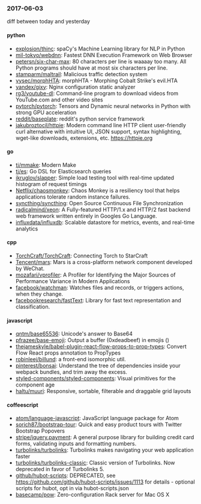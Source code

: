 ### 2017-06-03
diff between today and yesterday

#### python
* [explosion/thinc](https://github.com/explosion/thinc):  spaCy's Machine Learning library for NLP in Python
* [mil-tokyo/webdnn](https://github.com/mil-tokyo/webdnn): Fastest DNN Execution Framework on Web Browser
* [petersn/six-char-max](https://github.com/petersn/six-char-max): 80 characters per line is waaaay too many. All Python programs should have at most six characters per line.
* [stamparm/maltrail](https://github.com/stamparm/maltrail): Malicious traffic detection system
* [vysec/morphHTA](https://github.com/vysec/morphHTA): morphHTA - Morphing Cobalt Strike's evil.HTA
* [yandex/gixy](https://github.com/yandex/gixy): Nginx configuration static analyzer
* [rg3/youtube-dl](https://github.com/rg3/youtube-dl): Command-line program to download videos from YouTube.com and other video sites
* [pytorch/pytorch](https://github.com/pytorch/pytorch): Tensors and Dynamic neural networks in Python with strong GPU acceleration
* [reddit/baseplate](https://github.com/reddit/baseplate): reddit's python service framework
* [jakubroztocil/httpie](https://github.com/jakubroztocil/httpie): Modern command line HTTP client  user-friendly curl alternative with intuitive UI, JSON support, syntax highlighting, wget-like downloads, extensions, etc. https://httpie.org

#### go
* [tj/mmake](https://github.com/tj/mmake): Modern Make
* [tj/es](https://github.com/tj/es): Go DSL for Elasticsearch queries
* [ikruglov/slapper](https://github.com/ikruglov/slapper): Simple load testing tool with real-time updated histogram of request timings
* [Netflix/chaosmonkey](https://github.com/Netflix/chaosmonkey): Chaos Monkey is a resiliency tool that helps applications tolerate random instance failures.
* [syncthing/syncthing](https://github.com/syncthing/syncthing): Open Source Continuous File Synchronization
* [radicalmind/xeon](https://github.com/radicalmind/xeon): A Fully-featured HTTP/1.x and HTTP/2 fast backend web framework written entirely in Googles Go Language.
* [influxdata/influxdb](https://github.com/influxdata/influxdb): Scalable datastore for metrics, events, and real-time analytics

#### cpp
* [TorchCraft/TorchCraft](https://github.com/TorchCraft/TorchCraft): Connecting Torch to StarCraft
* [Tencent/mars](https://github.com/Tencent/mars): Mars is a cross-platform network component developed by WeChat.
* [mozafari/vprofiler](https://github.com/mozafari/vprofiler): A Profiler for Identifying the Major Sources of Performance Variance in Modern Applications
* [facebook/watchman](https://github.com/facebook/watchman): Watches files and records, or triggers actions, when they change.
* [facebookresearch/fastText](https://github.com/facebookresearch/fastText): Library for fast text representation and classification.

#### javascript
* [qntm/base65536](https://github.com/qntm/base65536): Unicode's answer to Base64
* [pfrazee/base-emoji](https://github.com/pfrazee/base-emoji): Output a buffer (0xdeadbeef) in emojis ()
* [thejameskyle/babel-plugin-react-flow-props-to-prop-types](https://github.com/thejameskyle/babel-plugin-react-flow-props-to-prop-types): Convert Flow React props annotation to PropTypes
* [robinleej/billund](https://github.com/robinleej/billund): a front-end isomorphic util.
* [pinterest/bonsai](https://github.com/pinterest/bonsai): Understand the tree of dependencies inside your webpack bundles, and trim away the excess.
* [styled-components/styled-components](https://github.com/styled-components/styled-components): Visual primitives for the component age 
* [haltu/muuri](https://github.com/haltu/muuri): Responsive, sortable, filterable and draggable grid layouts

#### coffeescript
* [atom/language-javascript](https://github.com/atom/language-javascript): JavaScript language package for Atom
* [sorich87/bootstrap-tour](https://github.com/sorich87/bootstrap-tour): Quick and easy product tours with Twitter Bootstrap Popovers
* [stripe/jquery.payment](https://github.com/stripe/jquery.payment): A general purpose library for building credit card forms, validating inputs and formatting numbers.
* [turbolinks/turbolinks](https://github.com/turbolinks/turbolinks): Turbolinks makes navigating your web application faster
* [turbolinks/turbolinks-classic](https://github.com/turbolinks/turbolinks-classic): Classic version of Turbolinks. Now deprecated in favor of Turbolinks 5.
* [github/hubot-scripts](https://github.com/github/hubot-scripts): DEPRECATED, see https://github.com/github/hubot-scripts/issues/1113 for details - optional scripts for hubot, opt in via hubot-scripts.json
* [basecamp/pow](https://github.com/basecamp/pow): Zero-configuration Rack server for Mac OS X
